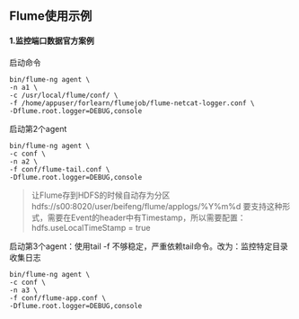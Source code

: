 ## Flume使用示例


#### 1.监控端口数据官方案例



启动命令
```
bin/flume-ng agent \
-n a1 \
-c /usr/local/flume/conf/ \
-f /home/appuser/forlearn/flumejob/flume-netcat-logger.conf \
-Dflume.root.logger=DEBUG,console
```





启动第2个agent
```
bin/flume-ng agent \
-c conf \
-n a2 \
-f conf/flume-tail.conf \
-Dflume.root.logger=DEBUG,console
```
> 让Flume存到HDFS的时候自动存为分区
> hdfs://s00:8020/user/beifeng/flume/applogs/%Y%m%d
> 要支持这种形式，需要在Event的header中有Timestamp，所以需要配置：
> hdfs.useLocalTimeStamp = true 


启动第3个agent：使用tail -f 不够稳定，严重依赖tail命令。改为：监控特定目录收集日志
```
bin/flume-ng agent \
-c conf \
-n a3 \
-f conf/flume-app.conf \
-Dflume.root.logger=DEBUG,console
```